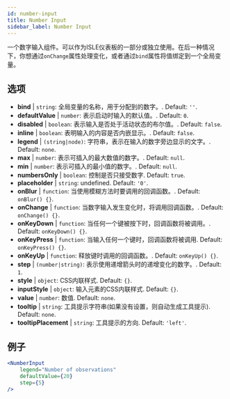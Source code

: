 ```yaml
---
id: number-input
title: Number Input
sidebar_label: Number Input
---
```


一个数字输入组件。可以作为ISLE仪表板的一部分或独立使用。在后一种情况下，你想通过`onChange`属性处理变化，或者通过`bind`属性将值绑定到一个全局变量。

## 选项

* __bind__ | `string`: 全局变量的名称，用于分配到的数字。. Default: `''`.
* __defaultValue__ | `number`: 表示启动时输入的默认值。. Default: `0`.
* __disabled__ | `boolean`: 表示输入是否处于活动状态的布尔值。. Default: `false`.
* __inline__ | `boolean`: 表明输入的内容是否内嵌显示。. Default: `false`.
* __legend__ | `(string|node)`: 字符串，表示在输入的数字旁边显示的文字。. Default: `none`.
* __max__ | `number`: 表示可插入的最大数值的数字。. Default: `null`.
* __min__ | `number`: 表示可插入的最小值的数字。. Default: `null`.
* __numbersOnly__ | `boolean`: 控制是否只接受数字. Default: `true`.
* __placeholder__ | `string`: undefined. Default: `'0'`.
* __onBlur__ | `function`: 当使用模糊方法时要调用的回调函数。. Default: `onBlur() {}`.
* __onChange__ | `function`: 当数字输入发生变化时，将调用回调函数。. Default: `onChange() {}`.
* __onKeyDown__ | `function`: 当任何一个键被按下时，回调函数将被调用。. Default: `onKeyDown() {}`.
* __onKeyPress__ | `function`: 当输入任何一个键时，回调函数将被调用. Default: `onKeyPress() {}`.
* __onKeyUp__ | `function`: 释放键时调用的回调函数。. Default: `onKeyUp() {}`.
* __step__ | `(number|string)`: 表示使用递增箭头时的递增变化的数字。. Default: `1`.
* __style__ | `object`: CSS内联样式. Default: `{}`.
* __inputStyle__ | `object`: 输入元素的CSS内联样式. Default: `{}`.
* __value__ | `number`: 数值. Default: `none`.
* __tooltip__ | `string`: 工具提示字符串(如果没有设置，则自动生成工具提示). Default: `none`.
* __tooltipPlacement__ | `string`: 工具提示的方向. Default: `'left'`.


## 例子

```jsx live
<NumberInput
    legend="Number of observations"
    defaultValue={20}
    step={5}
/>
```


